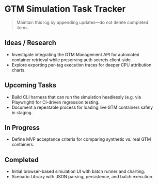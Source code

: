 # GTM Simulation Task Tracker

> Maintain this log by appending updates—do not delete completed items.

## Ideas / Research
- Investigate integrating the GTM Management API for automated container retrieval while preserving auth secrets client-side.
- Explore exporting per-tag execution traces for deeper CPU attribution charts.

## Upcoming Tasks
- Build CLI harness that can run the simulation headlessly (e.g. via Playwright) for CI-driven regression testing.
- Document a repeatable process for loading live GTM containers safely in staging.

## In Progress
- Define MVP acceptance criteria for comparing synthetic vs. real GTM containers.

## Completed
- Initial browser-based simulation UI with batch runner and charting.
- Scenario Library with JSON parsing, persistence, and batch execution.
